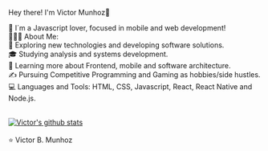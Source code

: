 Hey there! I'm Victor Munhoz👋

🚀 I´m a Javascript lover, focused in mobile and web development! <br>
👨🏻‍💻 About Me:<br>
🤔   Exploring new technologies and developing software solutions.<br>
🎓   Studying analysis and systems development.<br>
🌱   Learning more about Frontend, mobile and software architecture.<br>
✍️   Pursuing Competitive Programming and Gaming as hobbies/side hustles.<br>
💻 Languages and Tools: HTML, CSS, Javascript, React, React Native and Node.js.<br>
  <br>

[![Victor's github stats](https://github-readme-stats.vercel.app/api?username=victorbmunhoz&show_icons=true&theme=radical)](https://github.com/victorbmunhoz/github-readme-stats)<br>
<br>
⭐️ Victor B. Munhoz 
